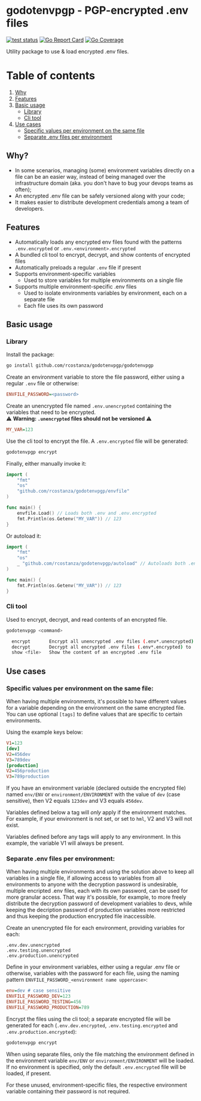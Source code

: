 # godotenvpgp - PGP-encrypted .env files

[![test status](https://github.com/rcostanza/godotenvpgp/actions/workflows/go.yml/badge.svg)](https://github.com/rcostanza/godotenvpgp/actions)
[![Go Report Card](https://goreportcard.com/badge/github.com/rcostanza/godotenvpgp)](https://goreportcard.com/report/github.com/rcostanza/godotenvpgp)
[![Go Coverage](https://github.com/rcostanza/godotenvpgp/wiki/coverage.svg)](https://raw.githack.com/wiki/rcostanza/godotenvpgp/coverage.html)

Utility package to use & load encrypted .env files.

# Table of contents

1. [Why](#why)
2. [Features](#features)
3. [Basic usage](#basic-usage)
    - [Library](#library)
    - [Cli tool](#cli-tool)
4. [Use cases](#use-cases)
    - [Specific values per environment on the same file](#use-cases-1)
    - [Separate .env files per environment](#use-cases-2)

## <a id="why"></a>Why?

- In some scenarios, managing (some) environment variables directly on a file can be an easier way, instead of being managed over the infrastructure domain (aka. you don't have to bug your devops teams as often);
- An encrypted .env file can be safely versioned along with your code;
- It makes easier to distribute development credentials among a team of developers.

## <a id="features"></a>Features

- Automatically loads any encrypted env files found with the patterns `.env.encrypted` or `.env.<environment>.encrypted`
- A bundled cli tool to encrypt, decrypt, and show contents of encrypted files
- Automatically preloads a regular `.env` file if present
- Supports environment-specific variables
    - Used to store variables for multiple environments on a single file
- Supports multiple environment-specific .env files
    - Used to isolate environments variables by environment, each on a separate file
    - Each file uses its own password

## <a id="basic-usage"></a>Basic usage

### <a id="library"></a>Library
Install the package:

```bash
go install github.com/rcostanza/godotenvpgp/godotenvpgp
```

Create an environment variable to store the file password, either using a regular `.env` file or otherwise:

```ini
ENVFILE_PASSWORD=<password>
```

Create an unencrypted file named `.env.unencrypted` containing the variables that need to be encrypted.<br />
⚠️ **Warning: `.unencrypted` files should not be versioned** ⚠️

```ini
MY_VAR=123
```

Use the cli tool to encrypt the file. A `.env.encrypted` file will be generated:

```bash
godotenvpgp encrypt
```

Finally, either manually invoke it:

```go
import (
    "fmt"
    "os"
    "github.com/rcostanza/godotenvpgp/envfile"
)

func main() {
    envfile.Load() // Loads both .env and .env.encrypted
    fmt.Println(os.Getenv("MY_VAR")) // 123
}
```

Or autoload it:

```go
import (
    "fmt"
    "os"
    _ "github.com/rcostanza/godotenvpgp/autoload" // Autoloads both .env and .env.encrypted
)

func main() {
    fmt.Println(os.Getenv("MY_VAR")) // 123
}
```

### <a name="cli-tool"></a>Cli tool

Used to encrypt, decrypt, and read contents of an encrypted file.

```bash
godotenvpgp <command>

  encrypt       Encrypt all unencrypted .env files (.env*.unencrypted) to .env.*.encrypted files
  decrypt       Decrypt all encrypted .env files (.env*.encrypted) to .env.*.unencrypted files
  show <file>   Show the content of an encrypted .env file
```

## <a id="use-cases"></a>Use cases

### <a id="use-cases-1"></a>Specific values per environment on the same file:

When having multiple environments, it's possible to have different values for a variable depending on the environment on the same encrypted file. You can use optional `[tags]` to define values that are specific to certain environments.

Using the example keys below:

```ini
V1=123
[dev]
V2=456dev
V3=789dev
[production]
V2=456production
V3=789production
```

If you have an environment variable (declared outside the encrypted file) named `env/ENV` or `environment/ENVIRONMENT` with the value of `dev` (case sensitive), then V2 equals `123dev` and V3 equals `456dev`.

Variables defined below a tag will _only_ apply if the environment matches. For example, if your environment is not set, or set to `hml`, V2 and V3 will not exist.

Variables defined before any tags will apply to any environment. In this example, the variable V1 will always be present.


### <a id="use-cases-2"></a>Separate .env files per environment:

When having multiple environments and using the solution above to keep all variables in a single file, if allowing access to variables from all environments to anyone with the decryption password is undesirable, multiple encripted .env files, each with its own password, can be used for more granular access. That way it's possible, for example, to more freely distribute the decryption password of development variables to devs, while keeping the decription password of production variables more restricted and thus keeping the production encrypted file inaccessible.

Create an unencrypted file for each environment, providing variables for each:

```
.env.dev.unencrypted
.env.testing.unencrypted
.env.production.unencrypted
```

Define in your environment variables, either using a regular .env file or otherwise, variables with the password for each file, using the naming pattern `ENVFILE_PASSWORD_<environment name uppercase>`:

```ini
env=dev # case sensitive
ENVFILE_PASSWORD_DEV=123
ENVFILE_PASSWORD_TESTING=456
ENVFILE_PASSWORD_PRODUCTION=789
```

Encrypt the files using the cli tool; a separate encrypted file will be generated for each (`.env.dev.encrypted`, `.env.testing.encrypted` and `.env.production.encrypted`):

```bash
godotenvpgp encrypt
```

When using separate files, only the file matching the environment defined in the environment variable `env/ENV` or `environment/ENVIRONMENT` will be loaded. If no environment is specified, only the default `.env.encrypted` file will be loaded, if present.

For these unused, environment-specific files, the respective environment variable containing their password is not required.
